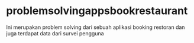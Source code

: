 # problemsolvingappsbookrestaurant
Ini merupakan problem solving dari sebuah aplikasi booking restoran dan juga terdapat data dari survei pengguna
